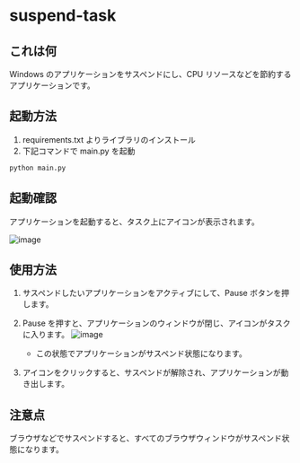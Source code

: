 # suspend-task

## これは何

Windows のアプリケーションをサスペンドにし、CPU リソースなどを節約するアプリケーションです。

## 起動方法

1. requirements.txt よりライブラリのインストール
2. 下記コマンドで main.py を起動

```cmd
python main.py
```

## 起動確認

アプリケーションを起動すると、タスク上にアイコンが表示されます。

![image](https://github.com/user-attachments/assets/dd2249b4-b60d-4427-9968-c4f6c34129e1)

## 使用方法

1. サスペンドしたいアプリケーションをアクティブにして、Pause ボタンを押します。
2. Pause を押すと、アプリケーションのウィンドウが閉じ、アイコンがタスクに入ります。
   ![image](https://github.com/user-attachments/assets/7ae8db41-1648-49a7-ae0d-a56df92c3239)

   - この状態でアプリケーションがサスペンド状態になります。

3. アイコンをクリックすると、サスペンドが解除され、アプリケーションが動き出します。

## 注意点

ブラウザなどでサスペンドすると、すべてのブラウザウィンドウがサスペンド状態になります。
